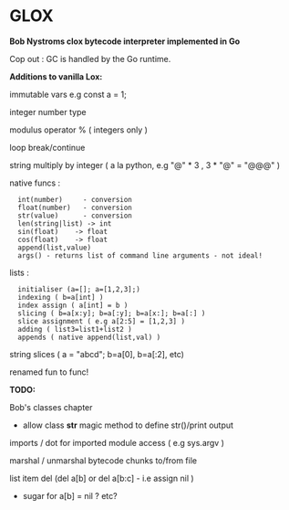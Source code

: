 # GLOX

**Bob Nystroms clox bytecode interpreter implemented in Go**

Cop out : GC is handled by the Go runtime.  

**Additions to vanilla Lox:**

immutable vars e.g  const a = 1;

integer number type 

modulus operator %   ( integers only )

loop break/continue

string multiply by integer ( a la python, e.g  "@" * 3 ,  3 * "@" = "@@@" )

native funcs :  

      int(number)     - conversion
      float(number)   - conversion 
      str(value)      - conversion 
      len(string|list) -> int
      sin(float)    -> float
      cos(float)    -> float 
      append(list,value)    
      args() - returns list of command line arguments - not ideal! 

lists :

      initialiser (a=[]; a=[1,2,3];)
      indexing ( b=a[int] )
      index assign ( a[int] = b )
      slicing ( b=a[x:y]; b=a[:y]; b=a[x:]; b=a[:] )
      slice assignment ( e.g a[2:5] = [1,2,3] )
      adding ( list3=list1+list2 )
      appends ( native append(list,val) )

string slices   ( a = "abcd"; b=a[0], b=a[:2], etc)

renamed fun to func!

**TODO:**
 
Bob's classes chapter

-  allow class __str__ magic method to define str()/print output

imports / dot for imported module access ( e.g sys.argv ) 
 
marshal / unmarshal bytecode chunks to/from file

list item del  (del a[b] or del a[b:c] - i.e assign nil )
  
  - sugar for a[b] = nil ? etc? 
